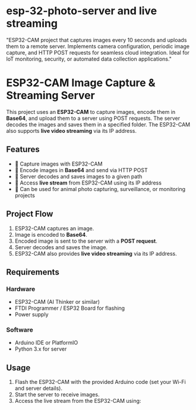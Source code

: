 # esp-32-photo-server and live streaming
"ESP32-CAM project that captures images every 10 seconds and uploads them to a remote server. Implements camera configuration, periodic image capture, and HTTP POST requests for seamless cloud integration. Ideal for IoT monitoring, security, or automated data collection applications."

# ESP32-CAM Image Capture & Streaming Server  

This project uses an **ESP32-CAM** to capture images, encode them in **Base64**, and upload them to a server using POST requests. The server decodes the images and saves them in a specified folder. The ESP32-CAM also supports **live video streaming** via its IP address.  

## Features  
- 📸 Capture images with ESP32-CAM  
- 🔄 Encode images in **Base64** and send via HTTP POST  
- 💾 Server decodes and saves images to a given path  
- 📡 Access **live stream** from ESP32-CAM using its IP address  
- 🐾 Can be used for animal photo capturing, surveillance, or monitoring projects  

## Project Flow  
1. ESP32-CAM captures an image.  
2. Image is encoded to **Base64**.  
3. Encoded image is sent to the server with a **POST request**.  
4. Server decodes and saves the image.  
5. ESP32-CAM also provides **live video streaming** via its IP address.  

## Requirements  

### Hardware  
- ESP32-CAM (AI Thinker or similar)  
- FTDI Programmer / ESP32 Board for flashing  
- Power supply  

### Software  
- Arduino IDE or PlatformIO  
- Python 3.x for server  

## Usage  

1. Flash the ESP32-CAM with the provided Arduino code (set your Wi-Fi and server details).  
2. Start the server to receive images.  
3. Access the live stream from the ESP32-CAM using:  
